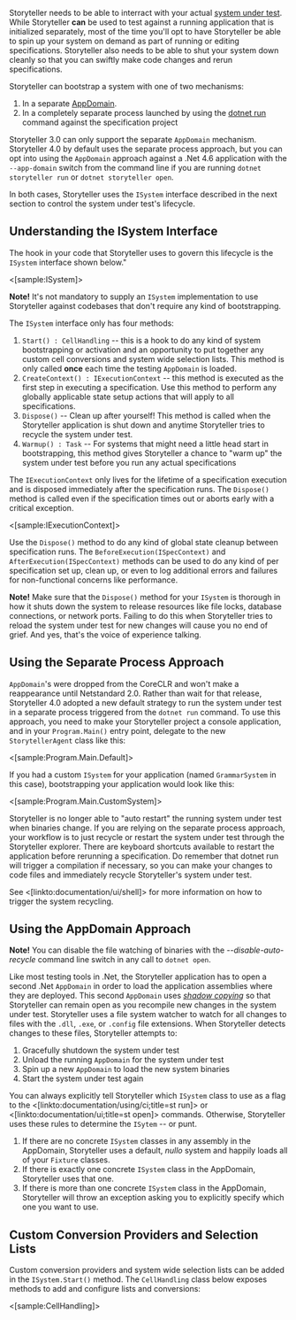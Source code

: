 <!--Title:Connecting Storyteller to your System-->
<!--Url:system_under_test-->

Storyteller needs to be able to interract with your actual [system under test](https://en.wikipedia.org/wiki/System_under_test). 
While Storyteller **can** be used to test against a running application that is initialized separately, most of the time
you'll opt to have Storyteller be able to spin up your system on demand as part of running or editing specifications. 
Storyteller also needs to be able to shut your system down cleanly so that you can swiftly make code changes and rerun specifications.

Storyteller can bootstrap a system with one of two mechanisms:

1. In a separate [AppDomain](https://msdn.microsoft.com/en-us/library/2bh4z9hs(v=vs.110).aspx). 
1. In a completely separate process launched by using the [dotnet run](https://docs.microsoft.com/en-us/dotnet/articles/core/preview3/tools/dotnet-run) command against the specification project

Storyteller 3.0 can only support the separate `AppDomain` mechanism. Storyteller 4.0 by default uses the separate
process approach, but you can opt into using the `AppDomain` approach against a .Net 4.6 application with the 
`--app-domain` switch from the command line if you are running `dotnet storyteller run` or `dotnet storyteller open`.

In both cases, Storyteller uses the `ISystem` interface described in the next section to control the system under test's
lifecycle.

## Understanding the ISystem Interface

The hook in your code that Storyteller uses to govern this lifecycle is the `ISystem` interface shown below." 

<[sample:ISystem]>

<div class="alert alert-info"><b>Note!</b> It's not mandatory to supply an <code>ISystem</code> implementation 
to use Storyteller against codebases that don't require any kind of bootstrapping.</div>

The `ISystem` interface only has four methods:
1. `Start() : CellHandling` -- this is a hook to do any kind of system bootstrapping or activation and an opportunity to put together any custom cell conversions and system wide selection lists. This method is only called **once** each time the testing `AppDomain` is loaded.
1. `CreateContext() : IExecutionContext` -- this method is executed as the first step in executing a specification. Use this method to perform any globally applicable state setup actions that will apply to all specifications.
1. `Dispose()` -- Clean up after yourself! This method is called when the Storyteller application is shut down and anytime Storyteller tries to recycle the system under test.
1. `Warmup() : Task` -- For systems that might need a little head start in bootstrapping, this method gives Storyteller a chance to "warm up" the system under test before you run any actual specifications

The `IExecutionContext` only lives for the lifetime of a specification execution and is disposed immediately after the specification runs. The `Dispose()` method is called even if the specification times out or aborts early with a critical exception.

<[sample:IExecutionContext]>

Use the `Dispose()` method to do any kind of global state cleanup between specification runs. The `BeforeExecution(ISpecContext)` and `AfterExecution(ISpecContext)` methods can be used to do any kind of per specification set up, clean up, or even to log additional errors and failures for non-functional concerns like performance.

<div class="alert alert-info" role="warning"><strong>Note!</strong> Make sure that the <code>Dispose()</code> method for your <code>ISystem</code> is thorough in how it shuts down the system to release resources like file locks, database connections, or network ports. Failing to do this when Storyteller tries to reload the system under test for new changes will cause you no end of grief. And yes, that's the voice of experience talking.
</div>

## Using the Separate Process Approach

`AppDomain`'s were dropped from the CoreCLR and won't make a reappearance until Netstandard 2.0. Rather than wait for that
release, Storyteller 4.0 adopted a new default strategy to run the system under test in a separate process triggered from
the `dotnet run` command. To use this approach, you need to make your Storyteller project a console application, and in
your `Program.Main()` entry point, delegate to the new `StorytellerAgent` class like this:

<[sample:Program.Main.Default]>

If you had a custom `ISystem` for your application (named `GrammarSystem` in this case), 
bootstrapping your application would look like this:

<[sample:Program.Main.CustomSystem]>

Storyteller is no longer able to "auto restart" the running system under test when binaries change. 
If you are relying on the separate process approach, your workflow is to just recycle or restart the 
system under test through the Storyteller explorer. There are keyboard shortcuts available to restart the 
application before rerunning a specification. Do remember that dotnet run will trigger a compilation
if necessary, so you can make your changes to code files and immediately recycle Storyteller's system
under test.

See <[linkto:documentation/ui/shell]> for more information on how to trigger the system recycling.



## Using the AppDomain Approach

<div class="alert alert-info" role="warning"><strong>Note!</strong> You can disable the file watching of binaries
with the <i>--disable-auto-recycle</i> command line switch in any call to <code>dotnet open</code>. 
</div>


Like most testing tools in .Net, the Storyteller application has to open a second .Net `AppDomain` in order to load the application assemblies 
where they are deployed. This second `AppDomain` uses _[shadow copying](https://msdn.microsoft.com/en-us/library/ms404279(v=vs.110).aspx)_ 
so that Storyteller can remain open as you recompile new changes in the system under test. Storyteller uses a file system 
watcher to watch for all changes to files with the `.dll`, `.exe`, or `.config` file extensions. When Storyteller detects changes to these files, Storyteller attempts to:

1. Gracefully shutdown the system under test
1. Unload the running `AppDomain` for the system under test
1. Spin up a new `AppDomain` to load the new system binaries
1. Start the system under test again


You can always explicitly tell Storyteller which `ISystem` class to use as a flag to the <[linkto:documentation/using/ci;title=st run]> or <[linkto:documentation/ui;title=st open]> commands. Otherwise, Storyteller uses these rules to determine the `ISytem` -- or punt.

1. If there are no concrete `ISystem` classes in any assembly in the AppDomain, Storyteller uses a default, _nullo_ system and happily loads all of your `Fixture` classes.
1. If there is exactly one concrete `ISystem` class in the AppDomain, Storyteller uses that one.
1. If there is more than one concrete `ISystem` class in the AppDomain, Storyteller will throw an exception asking you to explicitly specify which one you want to use.




## Custom Conversion Providers and Selection Lists

Custom conversion providers and system wide selection lists can be added in the `ISystem.Start()` method. The `CellHandling` class below exposes methods to add and configure lists and conversions:

<[sample:CellHandling]>


